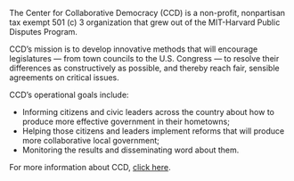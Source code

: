 The Center for Collaborative Democracy (CCD) is a non-profit, nonpartisan tax exempt 501 (c) 3 organization that grew out of the MIT-Harvard Public Disputes Program.

CCD’s mission is to develop innovative methods that will encourage legislatures — from town councils to the U.S. Congress — to resolve their differences as constructively as possible, and thereby reach fair, sensible agreements on critical issues.

CCD’s operational goals include:

*   Informing citizens and civic leaders across the country about how to produce more effective government in their hometowns;
*   Helping those citizens and leaders implement reforms that will produce more collaborative local government;
*   Monitoring the results and disseminating word about them.

For more information about CCD, [click here](http://www.genuinerepresentation.org/).

